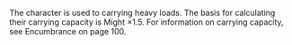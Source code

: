 The character is used to carrying heavy loads. The basis for calculating their carrying capacity is Might ×1.5. For information on carrying capacity, see Encumbrance on page 100.